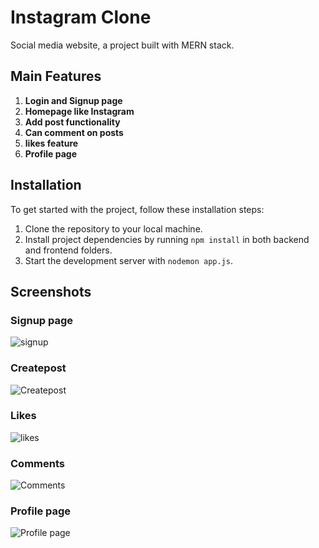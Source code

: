 # Instagram Clone 

Social media website, a project built with MERN stack.

## Main Features

1. **Login and Signup page**
2. **Homepage like Instagram**
3. **Add post functionality**
4. **Can comment on posts**
5. **likes feature** 
6. **Profile page**


## Installation

To get started with the project, follow these installation steps:

1. Clone the repository to your local machine.
2. Install project dependencies by running `npm install` in both backend and frontend folders.
3. Start the development server with `nodemon app.js`.

## Screenshots
### Signup page
![signup](https://github.com/user-attachments/assets/48e5791e-d816-4362-854a-6fc05549c63c)

### Createpost
![Createpost](https://github.com/user-attachments/assets/d2ad6b61-7268-4103-b7e5-f5667598a58b)

### Likes
![likes](https://github.com/user-attachments/assets/5701e8ae-3840-4e63-b0a1-faf51c8bbad9)

### Comments
![Comments](https://github.com/user-attachments/assets/b239f8d8-4044-4b63-901b-c7c25180d4cf)

### Profile page
![Profile page](https://github.com/user-attachments/assets/fcdee2ca-330e-4c69-8cb8-5369df70d5e8)

